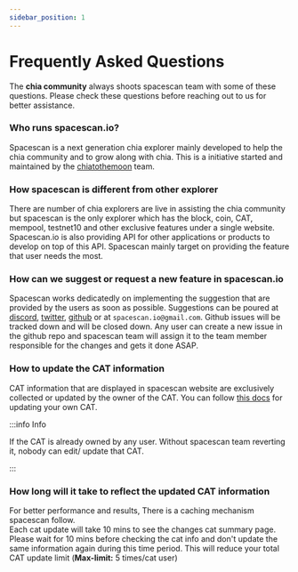 ```yaml
---
sidebar_position: 1
---
```


# Frequently Asked Questions

The **chia community** always shoots spacescan team with some of these questions. Please check these questions before reaching out to us for better assistance. 

### Who runs spacescan.io?

Spacescan is a next generation chia explorer mainly developed to help the chia community and to grow along with 
chia. This is a initiative started and maintained by the [chiatothemoon](https://www.chiatothemoon.com/pools/) team. 
 
### How spacescan is different from other explorer

There are number of chia explorers are live in assisting the chia community but spacescan is the only explorer which has the block, coin, CAT, mempool, testnet10 and other exclusive features under a single website. Spacescan.io is also providing API for other applications or products to develop on top of this API. Spacescan mainly target on providing the feature that user needs the most.

### How can we suggest or request a new feature in spacescan.io

Spacescan works dedicatedly on implementing the suggestion that are provided by the users as soon as possible. Suggestions can be poured at [discord](https://discord.com/invite/Bb4sj3Bg9P), [twitter](https://twitter.com/spacescan_io), [github](https://github.com/spacescan-io/web/issues) or at `spacescan.io@gmail.com`. Github issues will be tracked down and will be closed down. Any user can create a new issue in the github repo and spacescan team will assign it to the team member responsible for the changes and gets it done ASAP. 

### How to update the CAT information
 
CAT information that are displayed in spacescan website are exclusively collected or updated by the owner of the CAT. 
You can follow [this docs](../docs/spacescan.io-tutorial/updatecatinfo.md) for updating your own CAT.  

:::info Info

If the CAT is already owned by any user. Without spacescan team reverting it, nobody can edit/ update that CAT.

:::

### How long will it take to reflect the updated CAT information 

For better performance and results, There is a caching mechanism spacescan follow.  
Each cat update will take 10 mins to see the changes cat summary page.
Please wait for 10 mins before checking the cat info and don't update the same information again during this time period. This will reduce your total CAT update limit (**Max-limit:** 5 times/cat user)